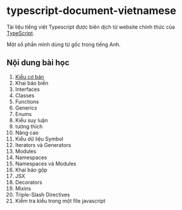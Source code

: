 
# typescript-document-vietnamese

Tài liệu tiếng việt Typescript được biên dịch từ website chính thức của [TypeScript](https://www.typescriptlang.org/).

Một số phần mình dùng từ gốc trong tiếng Anh.

## Nội dung bài học 

1. [Kiểu cơ bản](document/chap1.md)
2. Khai báo biến
3. Interfaces
4. Classes
5. Functions
6. Generics
7. Enums
8. Kiểu suy luận
9. tương thích
10. Nâng cao
11. Kiểu dữ liệu Symbol
12. Iterators và Generators
13. Modules
14. Namespaces
15. Namespaces và Modules
16. Khai báo gộp
17. JSX
18. Decorators
19. Mixins
20. Triple-Slash Directives
21. Kiểm tra kiểu trong một file javascript

